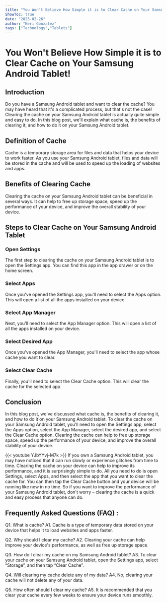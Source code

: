 ```yaml
---
title: "You Won't Believe How Simple it is to Clear Cache on Your Samsung Android Tablet!"
ShowToc: true 
date: "2023-02-26"
author: "Keri Gonzalez" 
tags: ["Technology","Tablets"]
---
```

# You Won't Believe How Simple it is to Clear Cache on Your Samsung Android Tablet!

## Introduction
Do you have a Samsung Android tablet and want to clear the cache? You may have heard that it's a complicated process, but that's not the case! Clearing the cache on your Samsung Android tablet is actually quite simple and easy to do. In this blog post, we'll explain what cache is, the benefits of clearing it, and how to do it on your Samsung Android tablet.

## Definition of Cache
Cache is a temporary storage area for files and data that helps your device to work faster. As you use your Samsung Android tablet, files and data will be stored in the cache and will be used to speed up the loading of websites and apps.

## Benefits of Clearing Cache
Clearing the cache on your Samsung Android tablet can be beneficial in several ways. It can help to free up storage space, speed up the performance of your device, and improve the overall stability of your device.

## Steps to Clear Cache on Your Samsung Android Tablet

### Open Settings
The first step to clearing the cache on your Samsung Android tablet is to open the Settings app. You can find this app in the app drawer or on the home screen.

### Select Apps
Once you've opened the Settings app, you'll need to select the Apps option. This will open a list of all the apps installed on your device.

### Select App Manager
Next, you'll need to select the App Manager option. This will open a list of all the apps installed on your device.

### Select Desired App
Once you've opened the App Manager, you'll need to select the app whose cache you want to clear.

### Select Clear Cache
Finally, you'll need to select the Clear Cache option. This will clear the cache for the selected app.

## Conclusion
In this blog post, we've discussed what cache is, the benefits of clearing it, and how to do it on your Samsung Android tablet. To clear the cache on your Samsung Android tablet, you'll need to open the Settings app, select the Apps option, select the App Manager, select the desired app, and select the Clear Cache option. Clearing the cache can help to free up storage space, speed up the performance of your device, and improve the overall stability of your device.

{{< youtube YJbYYvj-M7k >}} 
If you own a Samsung Android tablet, you may have noticed that it can run slowly or experience glitches from time to time. Clearing the cache on your device can help to improve its performance, and it is surprisingly simple to do. All you need to do is open Settings, select Apps, and then select the app that you want to clear the cache for. You can then tap the Clear Cache button and your device will be running like new in no time. So if you want to improve the performance of your Samsung Android tablet, don't worry – clearing the cache is a quick and easy process that anyone can do.

## Frequently Asked Questions (FAQ) :
Q1. What is cache?
A1. Cache is a type of temporary data stored on your device that helps it to load websites and apps faster.

Q2. Why should I clear my cache?
A2. Clearing your cache can help improve your device's performance, as well as free up storage space.

Q3. How do I clear my cache on my Samsung Android tablet?
A3. To clear your cache on your Samsung Android tablet, open the Settings app, select “Storage”, and then tap “Clear Cache”.

Q4. Will clearing my cache delete any of my data?
A4. No, clearing your cache will not delete any of your data.

Q5. How often should I clear my cache?
A5. It is recommended that you clear your cache every few weeks to ensure your device runs smoothly.


